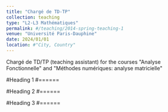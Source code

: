 ```yaml
---
title: "Chargé de TD-TP"
collection: teaching
type: "L2-L3 Mathématiques"
permalink: #/teaching/2014-spring-teaching-1
venue: "Université Paris-Dauphine"
date: 2024/01/01
location: #"City, Country"
---
```


Chargé de TD/TP (teaching assistant) for the courses "Analyse Fonctionnelle" and "Méthodes numériques: analyse matricielle"

#Heading 1
#======

#Heading 2
#======

#Heading 3
#======
